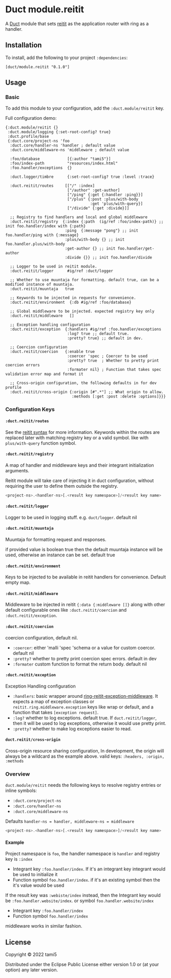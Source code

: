 # Duct module.reitit


A [Duct][] module that sets [reitit][] as the application router with ring as a handler.

[duct]: https://github.com/duct-framework/duct
[reitit]: https://github.com/metosin/reitit

## Installation

To install, add the following to your project `:dependencies`:

    [duct/module.reitit "0.1.0"]

## Usage

### Basic

To add this module to your configuration, add the `:duct.module/reitit` key.

Full configuration demo:
```edn
{:duct.module/reitit {}
 :duct.module/logging {:set-root-config? true}
 :duct.profile/base
 {:duct.core/project-ns 'foo
  :duct.core/handler-ns 'handler ; default value
  :duct.core/middleware-ns 'middleware ; default value

  :foo/database            [{:author "tami5"}]
  :foo/index-path          "resources/index.html"
  :foo.handler/exceptions  {}

  :duct.logger/timbre      {:set-root-config? true :level :trace}

  :duct.reitit/routes     [["/" :index]
                           ["/author" :get-author]
                           ["/ping" {:get {:handler :ping}}]
                           ["/plus" {:post :plus/with-body
                                     :get 'plus/with-query}]
                           ["/divide" {:get :divide}]]

  ;; Registry to find handlers and local and global middleware
  :duct.reitit/registry  {:index {:path  (ig/ref :foo/index-path)} ;; init foo.handler/index with {:path}
                          :ping  {:message "pong"} ;; init foo.handler/ping with {:message}
                          :plus/with-body {} ;; init foo.handler.plus/with-body
                          :get-author {} ;; init foo.handler/get-author
                          :divide {}} ;; init foo.handler/divide

  ;; Logger to be used in reitit module.
  :duct.reitit/logger      #ig/ref :duct/logger

  ;; Whether to use muuntaja for formatting. default true, can be a modified instance of muuntaja.
  :duct.reitit/muuntaja   true

  ;; Keywords to be injected in requests for convenience.
  :duct.reitit/environment  {:db #ig/ref :foo/database}

  ;; Global middleware to be injected. expected registry key only
  :duct.reitit/middleware   []

  ;; Exception handling configuration
  :duct.reitit/exception  {:handlers #ig/ref :foo.handler/exceptions
                           :log? true ;; default true.
                           :pretty? true} ;; default in dev.

  ;; Coercion configuration
  :duct.reitit/coercion   {:enable true
                           :coercer 'spec ; Coercer to be used
                           :pretty? true  ; Whether to pretty print coercion errors
                           :formater nil} ; Function that takes spec validation error map and format it

  ;; Cross-origin configuration, the following defaults in for dev profile
  :duct.reitit/cross-origin {:origin [#".*"] ;; What origin to allow.
                             :methods [:get :post :delete :options]}}}
```

### Configuration Keys

#### `:duct.reitit/routes`

See the [reitit syntax][] for more information. Keywords within the routes are
replaced later with matching registry key or a valid symbol. like with
`plus/with-query` function symbol.

[reitit syntax]: https://cljdoc.org/d/metosin/reitit/0.5.5/doc/basics/route-syntax

#### `:duct.reitit/registry`

A map of handler and middleware keys and their integrant initialization
arguments.

Reitit module will take care of injecting it in duct configuration,
without requiring the user to define them outside the registry.

```javascript
<project-ns>.<handler-ns>[.<result key namespace>]/<result key name>
```

#### `:duct.reitit/logger`

Logger to be used in logging stuff. e.g. `duct/logger`. default nil

#### `:duct.reitit/muuntaja `

Muuntaja for formatting request and responses.

if provided value is boolean true then the default muuntaja instance will be used,
otherwise an instance can be set. default true

#### `:duct.reitit/environment`

Keys to be injected to be available in reitit handlers for convenience. Default empty map.

####  `:duct.reitit/middleware`

Middleware to be injected in reitit `{:data {:middleware []}` along with
other default configurable ones like `:duct.reitit/coercion` and `:duct.reitit/exception`.

#### `:duct.reitit/coercion`

coercion configuration, default nil.

- `:coercer`: either 'malli 'spec 'schema or a value for custom coercor. default nil
- `:pretty?` whether to pretty print coercion spec errors. default in dev
- `:formater` custom function to format the return body. default nil

#### `:duct.reitit/exception`

Exception Handling configuration

- `:handlers`: basic wrapper around [ring-reitit-exception-middleware].
  It expects a map of exception classes or
  `reitit.ring.middleware.exception` keys like wrap or default, and a
  function that takes `[exception request]`.
- `:log?` whether to log exceptions. default true. If
  `duct.reitit/logger`, then it will be used to log exceptions,
  otherwise it would use pretty print.
- `:pretty?` whether to make log exceptions easier to read.

[ring-reitit-exception-middleware]: https://cljdoc.org/d/metosin/reitit/0.5.15/doc/ring/exception-handling-with-ring#exceptioncreate-exception-middleware

#### `duct.reitit/cross-origin`

Cross-origin resource sharing configuration, In development, the origin
will always be a wildcard as the example above.
valid keys: `:headers, :origin, :methods`

### Overview

`duct.module/reitit` needs the following keys to resolve registry entries or inline symbols:

- `:duct.core/project-ns`
- `:duct.core/handler-ns`
- `:duct.core/middleware-ns`

Defaults `handler-ns = handler, middleware-ns = middleware`

```javascript
<project-ns>.<handler-ns>[.<result key namespace>]/<result key name>
```

#### Example

Project namespace is `foo`, the handler namespace is `handler` and registry key is `:index`

- Integrant key `:foo.handler/index`. If it's an integrant key integrant would be used to initialize it
- Function symbol `foo.handler/index`. if it's an existing symbol then the it's value would be used

If the result key was `:webiste/index` instead, then the Integrant key
would be `:foo.handler.website/index`. or symbol `foo.handler.website/index`

- Integrant key `:foo.handler/index`
- Function symbol `foo.handler/index`

middleware works in similar fashion.

## License

Copyright © 2022 tami5

Distributed under the Eclipse Public License either version 1.0 or (at
your option) any later version.
